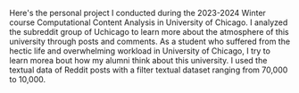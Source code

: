 Here's the personal project I conducted during the 2023-2024 Winter course Computational Content Analysis in University of Chicago.
I analyzed the subreddit group of Uchicago to learn more about the atmosphere of this university through posts and comments. As a student who suffered from the hectic life and overwhelming workload in University of Chicago, I try to learn morea bout how my alumni think about this university. I used the textual data of Reddit posts with a filter textual dataset ranging from 70,000 to 10,000.
